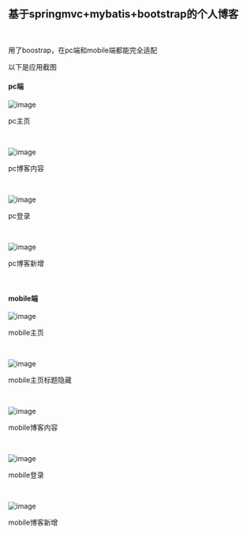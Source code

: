 <h2>基于springmvc+mybatis+bootstrap的个人博客</h2><br>
<p>用了boostrap，在pc端和mobile端都能完全适配</p>
<p>以下是应用截图</p>
<h4>pc端</h4>

  ![image](https://github.com/smay1227/ssm/blob/master/img/pcindex.png)
  <p>pc主页</p><br/>

  ![image](https://github.com/smay1227/ssm/blob/master/img/pcblog.png)
  <p>pc博客内容</p><br/>
  
  ![image](https://github.com/smay1227/ssm/blob/master/img/pclogin.png)
  <p>pc登录</p><br/>

  ![image](https://github.com/smay1227/ssm/blob/master/img/pcedit.png)
  <p>pc博客新增</p><br/>

<h4>mobile端</h4>

  ![image](https://github.com/smay1227/ssm/blob/master/img/phoneindex.PNG)
  <p>mobile主页</p><br/>

  ![image](https://github.com/smay1227/ssm/blob/master/img/phoneindex2.PNG)
  <p>mobile主页标题隐藏</p><br/>

  ![image](https://github.com/smay1227/ssm/blob/master/img/phoneblog.PNG)
  <p>mobile博客内容</p><br/>
  
  ![image](https://github.com/smay1227/ssm/blob/master/img/moblielogin.png)
  <p>mobile登录</p><br/>

  ![image](https://github.com/smay1227/ssm/blob/master/img/phoneedit.PNG)
  <p>mobile博客新增</p><br/>
